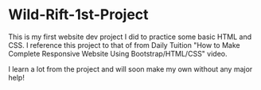 # Wild-Rift-1st-Project
This is my first website dev project I did to practice some basic HTML and CSS.
I reference this project to that of from Daily Tuition "How to Make Complete Responsive Website Using Bootstrap/HTML/CSS" video.

I learn a lot from the project and will soon make my own without any major help!
